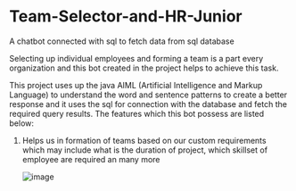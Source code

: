 # Team-Selector-and-HR-Junior
A chatbot connected with sql to fetch data from sql database

Selecting up individual employees and forming a team is a part every organization and this bot created in the project helps to achieve this task.

This project uses up the java AIML (Artificial Intelligence and Markup Language) to understand  the word and sentence patterns to create a better response and it uses the sql for connection with the database and fetch the required query results. The features which this bot possess are listed below:
1. Helps us in formation of teams based on our custom requirements which may include what is the duration of project, which skillset of employee are required an many more
   
   ![image](https://github.com/ankush5608/Team-Selector-and-HR-Junior/assets/112745350/7849a7cc-312f-48ca-9d86-ebbd27b5e5cd)
